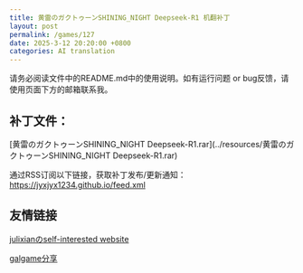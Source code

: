 ```yaml
---
title: 黄雷のガクトゥーンSHINING_NIGHT Deepseek-R1 机翻补丁
layout: post
permalink: /games/127
date: 2025-3-12 20:20:00 +0800
categories: AI translation
---
```



请务必阅读文件中的README.md中的使用说明。如有运行问题 or bug反馈，请使用页面下方的邮箱联系我。



## 补丁文件：

[黄雷のガクトゥーンSHINING_NIGHT Deepseek-R1.rar](../resources/黄雷のガクトゥーンSHINING_NIGHT Deepseek-R1.rar)

 

通过RSS订阅以下链接，获取补丁发布/更新通知：https://jyxjyx1234.github.io/feed.xml

## 友情链接

[julixianのself-interested website](https://julixian-siw.worldsystem.top/) 

[galgame分享](https://t.me/galgpt)